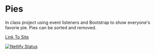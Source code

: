 # Pies

In class project using event listeners and Bootstrap to show everyone's favorie pie. Pies can be sorted and removed.

<a href="https://pies-project.netlify.app/">Link To Site</a>

[![Netlify Status](https://api.netlify.com/api/v1/badges/3fc31640-175e-4e3b-9417-6d2783acd46e/deploy-status)](https://app.netlify.com/sites/pies-project/deploys)
